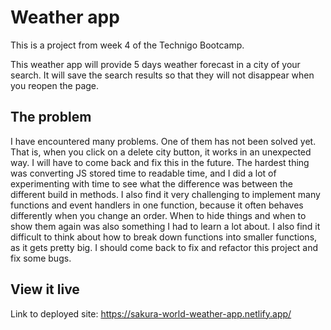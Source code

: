 # Weather app
 This is a project from week 4 of the Technigo Bootcamp.

This weather app will provide 5 days weather forecast in a city of your search. It will save the search results so that they will not disappear when you reopen the page.

## The problem

I have encountered many problems. One of them has not been solved yet. That is, when you click on a delete city button, it works in an unexpected way. I will have to come back and fix this in the future.
The hardest thing was converting JS stored time to readable time, and I did a lot of experimenting with time to see what the difference was between the different build in methods.
I also find it very challenging to implement many functions and event handlers in one function, because it often behaves differently when you change an order. When to hide things and when to show them again was also something I had to learn a lot about. I also find it difficult to think about how to break down functions into smaller functions, as it gets pretty big. I should come back to fix and refactor this project and fix some bugs.

## View it live

Link to deployed site: https://sakura-world-weather-app.netlify.app/


